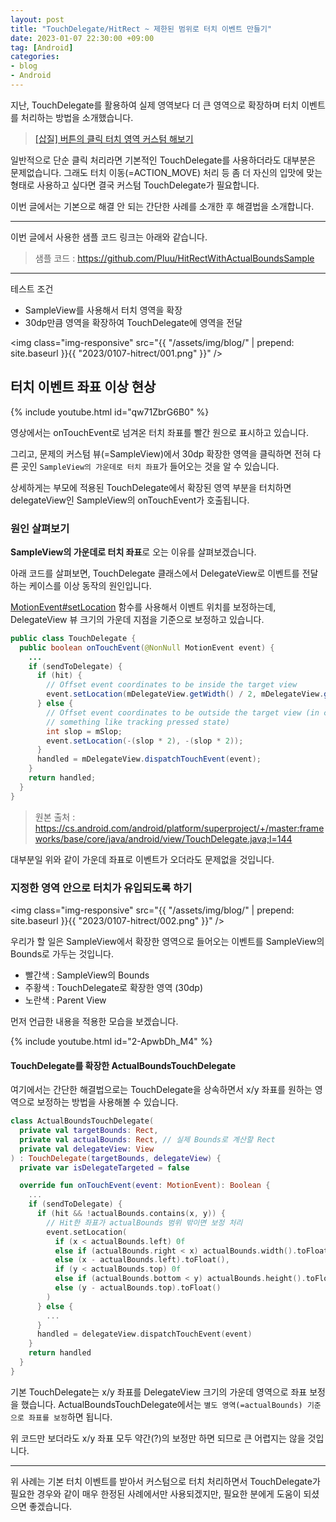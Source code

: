 ```yaml
---
layout: post
title: "TouchDelegate/HitRect ~ 제한된 범위로 터치 이벤트 만들기"
date: 2023-01-07 22:30:00 +09:00
tag: [Android]
categories:
- blog
- Android
---
```


지난, TouchDelegate를 활용하여 실제 영역보다 더 큰 영역으로 확장하며 터치 이벤트를 처리하는 방법을 소개했습니다.

<!--more-->

> [[삽질] 버튼의 클릭 터치 영역 커스텀 해보기](http://pluu.github.io/blog/android/2022/09/04/hitrect/)

일반적으로 단순 클릭 처리라면 기본적인 TouchDelegate를 사용하더라도 대부분은 문제없습니다. 그래도 터치 이동(=ACTION_MOVE) 처리 등 좀 더 자신의 입맛에 맞는 형태로 사용하고 싶다면 결국 커스텀 TouchDelegate가 필요합니다.

이번 글에서는 기본으로 해결 안 되는 간단한 사례를 소개한 후 해결법을 소개합니다.

------

이번 글에서 사용한 샘플 코드 링크는 아래와 같습니다.

> 샘플 코드 : https://github.com/Pluu/HitRectWithActualBoundsSample

------

테스트 조건

- SampleView를 사용해서 터치 영역을 확장
- 30dp만큼 영역을 확장하여 TouchDelegate에 영역을 전달 

<img class="img-responsive" src="{{ "/assets/img/blog/" | prepend: site.baseurl }}{{ "2023/0107-hitrect/001.png" }}" />

## 터치 이벤트 좌표 이상 현상

{% include youtube.html id="qw71ZbrG6B0" %}

영상에서는 onTouchEvent로 넘겨온 터치 좌표를 빨간 원으로 표시하고 있습니다.

그리고, 문제의 커스텀 뷰(=SampleView)에서 30dp 확장한 영역을 클릭하면 전혀 다른 곳인 `SampleView의 가운데로 터치 좌표`가 들어오는 것을 알 수 있습니다.

상세하게는 부모에 적용된 TouchDelegate에서 확장된 영역 부분을 터치하면 delegateView인 SampleView의 onTouchEvent가 호출됩니다.

### 원인 살펴보기

**SampleView의 가운데로 터치 좌표**로 오는 이유를 살펴보겠습니다.

아래 코드를 살펴보면, TouchDelegate 클래스에서 DelegateView로 이벤트를 전달하는 케이스를 이상 동작의 원인입니다.

[MotionEvent#setLocation](https://developer.android.com/reference/android/view/MotionEvent#setLocation(float,%20float)) 함수를 사용해서 이벤트 위치를 보정하는데, DelegateView 뷰 크기의 가운데 지점을 기준으로 보정하고 있습니다.

```java
public class TouchDelegate {
  public boolean onTouchEvent(@NonNull MotionEvent event) {
    ...
    if (sendToDelegate) {
      if (hit) {
        // Offset event coordinates to be inside the target view
        event.setLocation(mDelegateView.getWidth() / 2, mDelegateView.getHeight() / 2);
      } else {
        // Offset event coordinates to be outside the target view (in case it does
        // something like tracking pressed state)
        int slop = mSlop;
        event.setLocation(-(slop * 2), -(slop * 2));
      }
      handled = mDelegateView.dispatchTouchEvent(event);
    }
    return handled;
  }
}
```

> 원본 출처 : https://cs.android.com/android/platform/superproject/+/master:frameworks/base/core/java/android/view/TouchDelegate.java;l=144

대부분일 위와 같이 가운데 좌표로 이벤트가 오더라도 문제없을 것입니다.

### 지정한 영역 안으로 터치가 유입되도록 하기

<img class="img-responsive" src="{{ "/assets/img/blog/" | prepend: site.baseurl }}{{ "2023/0107-hitrect/002.png" }}" />

우리가 할 일은 SampleView에서 확장한 영역으로 들어오는 이벤트를 SampleView의 Bounds로 가두는 것입니다. 

- 빨간색 : SampleView의 Bounds
- 주황색 : TouchDelegate로 확장한 영역 (30dp)
- 노란색 : Parent View

먼저 언급한 내용을 적용한 모습을 보겠습니다.

{% include youtube.html id="2-ApwbDh_M4" %}

#### TouchDelegate를 확장한 ActualBoundsTouchDelegate

여기에서는 간단한 해결법으로는 TouchDelegate을 상속하면서 x/y 좌표를 원하는 영역으로 보정하는 방법을 사용해볼 수 있습니다.

```kotlin
class ActualBoundsTouchDelegate(
  private val targetBounds: Rect,
  private val actualBounds: Rect, // 실제 Bounds로 계산할 Rect
  private val delegateView: View
) : TouchDelegate(targetBounds, delegateView) {
  private var isDelegateTargeted = false

  override fun onTouchEvent(event: MotionEvent): Boolean {
    ...
    if (sendToDelegate) {
      if (hit && !actualBounds.contains(x, y)) {
        // Hit한 좌표가 actualBounds 범위 밖이면 보정 처리
        event.setLocation(
          if (x < actualBounds.left) 0f
          else if (actualBounds.right < x) actualBounds.width().toFloat()
          else (x - actualBounds.left).toFloat(),
          if (y < actualBounds.top) 0f
          else if (actualBounds.bottom < y) actualBounds.height().toFloat()
          else (y - actualBounds.top).toFloat()
        )
      } else {
        ...
      }
      handled = delegateView.dispatchTouchEvent(event)
    }
    return handled
  }
}
```

기본 TouchDelegate는 x/y 좌표를 DelegateView 크기의 가운데 영역으로 좌표 보정을 했습니다. ActualBoundsTouchDelegate에서는 `별도 영역(=actualBounds) 기준으로 좌표를 보정`하면 됩니다.

위 코드만 보더라도 x/y 좌표 모두 약간(?)의 보정만 하면 되므로 큰 어렵지는 않을 것입니다.

- - -

위 사례는 기본 터치 이벤트를 받아서 커스텀으로 터치 처리하면서 TouchDelegate가 필요한 경우와 같이 매우 한정된 사례에서만 사용되겠지만, 필요한 분에게 도움이 되셨으면 좋겠습니다.